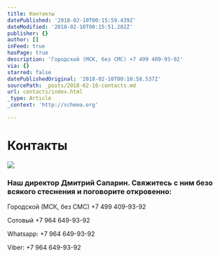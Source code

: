 ```yaml
---
title: Контакты
datePublished: '2018-02-10T00:15:59.439Z'
dateModified: '2018-02-10T00:15:51.202Z'
publisher: {}
author: []
inFeed: true
hasPage: true
description: 'Городской (МСК, без СМС) +7 499 409-93-92'
via: {}
starred: false
datePublishedOriginal: '2018-02-10T00:10:58.537Z'
sourcePath: _posts/2018-02-10-contacts.md
url: contacts/index.html
_type: Article
_context: 'http://schema.org'

---
```

# Контакты
![](https://the-grid-user-content.s3-us-west-2.amazonaws.com/0da622a1-0ac5-4dc9-969a-2f70cae8a359.jpg)

### Наш директор Дмитрий Сапарин. Свяжитесь с ним безо всякого стеснения и поговорите откровенно:

Городской (МСК, без СМС) +7 499 409-93-92

Сотовый +7 964 649-93-92

Whatsapp: +7 964 649-93-92

Viber: +7 964 649-93-92